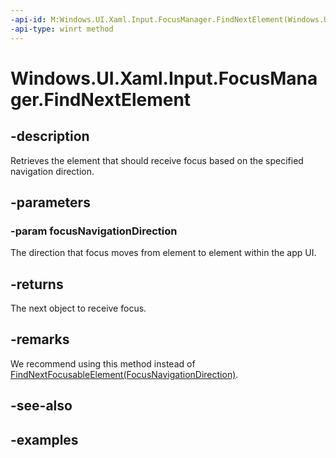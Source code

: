 ```yaml
---
-api-id: M:Windows.UI.Xaml.Input.FocusManager.FindNextElement(Windows.UI.Xaml.Input.FocusNavigationDirection)
-api-type: winrt method
---
```


<!-- Method syntax.
public DependencyObject FocusManager.FindNextElement(FocusNavigationDirection focusNavigationDirection)
-->

# Windows.UI.Xaml.Input.FocusManager.FindNextElement

## -description

Retrieves the element that should receive focus based on the specified navigation direction.

## -parameters

### -param focusNavigationDirection

The direction that focus moves from element to element within the app UI.

## -returns

The next object to receive focus.

## -remarks

We recommend using this method instead of [FindNextFocusableElement(FocusNavigationDirection)](focusmanager_findnextfocusableelement_745990299.md).

## -see-also

## -examples

